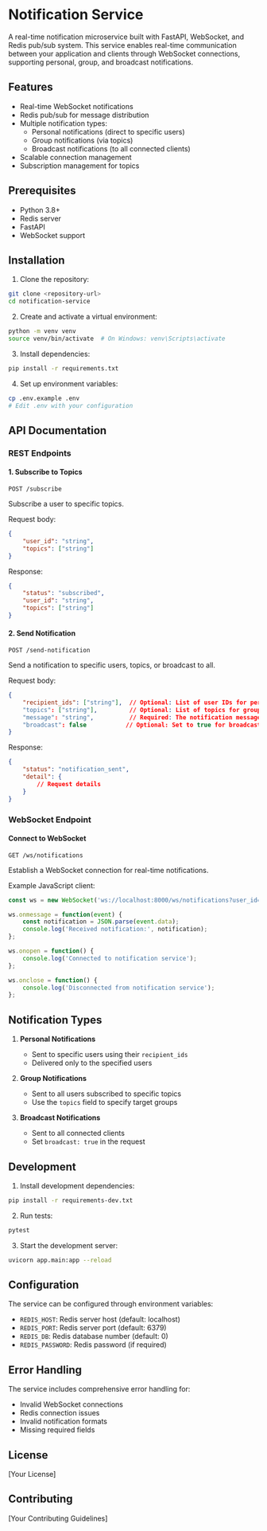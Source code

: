 # Notification Service

A real-time notification microservice built with FastAPI, WebSocket, and Redis pub/sub system. This service enables real-time communication between your application and clients through WebSocket connections, supporting personal, group, and broadcast notifications.

## Features

- Real-time WebSocket notifications
- Redis pub/sub for message distribution
- Multiple notification types:
  - Personal notifications (direct to specific users)
  - Group notifications (via topics)
  - Broadcast notifications (to all connected clients)
- Scalable connection management
- Subscription management for topics

## Prerequisites

- Python 3.8+
- Redis server
- FastAPI
- WebSocket support

## Installation

1. Clone the repository:
```bash
git clone <repository-url>
cd notification-service
```

2. Create and activate a virtual environment:
```bash
python -m venv venv
source venv/bin/activate  # On Windows: venv\Scripts\activate
```

3. Install dependencies:
```bash
pip install -r requirements.txt
```

4. Set up environment variables:
```bash
cp .env.example .env
# Edit .env with your configuration
```

## API Documentation

### REST Endpoints

#### 1. Subscribe to Topics
```http
POST /subscribe
```
Subscribe a user to specific topics.

Request body:
```json
{
    "user_id": "string",
    "topics": ["string"]
}
```
Response:
```json
{
    "status": "subscribed",
    "user_id": "string",
    "topics": ["string"]
}
```

#### 2. Send Notification
```http
POST /send-notification
```
Send a notification to specific users, topics, or broadcast to all.

Request body:
```json
{
    "recipient_ids": ["string"],  // Optional: List of user IDs for personal notifications
    "topics": ["string"],         // Optional: List of topics for group notifications
    "message": "string",          // Required: The notification message
    "broadcast": false           // Optional: Set to true for broadcast to all
}
```
Response:
```json
{
    "status": "notification_sent",
    "detail": {
        // Request details
    }
}
```

### WebSocket Endpoint

#### Connect to WebSocket
```http
GET /ws/notifications
```
Establish a WebSocket connection for real-time notifications.

Example JavaScript client:
```javascript
const ws = new WebSocket('ws://localhost:8000/ws/notifications?user_id=user123&topics=topic1,topic2');

ws.onmessage = function(event) {
    const notification = JSON.parse(event.data);
    console.log('Received notification:', notification);
};

ws.onopen = function() {
    console.log('Connected to notification service');
};

ws.onclose = function() {
    console.log('Disconnected from notification service');
};
```

## Notification Types

1. **Personal Notifications**
   - Sent to specific users using their `recipient_ids`
   - Delivered only to the specified users

2. **Group Notifications**
   - Sent to all users subscribed to specific topics
   - Use the `topics` field to specify target groups

3. **Broadcast Notifications**
   - Sent to all connected clients
   - Set `broadcast: true` in the request

## Development

1. Install development dependencies:
```bash
pip install -r requirements-dev.txt
```

2. Run tests:
```bash
pytest
```

3. Start the development server:
```bash
uvicorn app.main:app --reload
```

## Configuration

The service can be configured through environment variables:

- `REDIS_HOST`: Redis server host (default: localhost)
- `REDIS_PORT`: Redis server port (default: 6379)
- `REDIS_DB`: Redis database number (default: 0)
- `REDIS_PASSWORD`: Redis password (if required)

## Error Handling

The service includes comprehensive error handling for:
- Invalid WebSocket connections
- Redis connection issues
- Invalid notification formats
- Missing required fields

## License

[Your License]

## Contributing

[Your Contributing Guidelines]